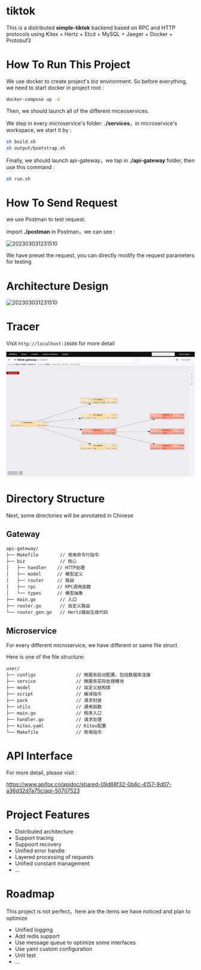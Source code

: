 # tiktok

This is a distributed **simple-tiktok** backend based on RPC and HTTP protocols using Kitex + Hertz + Etcd + MySQL + Jaeger + Docker + Protobuf3

# How To Run This Project

We use docker to create project's biz environment. So before everything, we need to start docker in project root :

```bash
docker-compose up -d
```

Then, we should launch all of the different miceoservices.

We step in every microservice's folder: **./services**，in microservice's workspace, we start it by :

```bash
sh build.sh
sh output/bootstrap.sh
```

Finally, we should launch api-gateway，we tap in **./api-gateway** folder, then use this command :

```bash
sh run.sh
```

# How To Send Request

we use Postman to test request.

import **./postman** in Postman，we can see :

![202303031231510](docs/img/202303031233520.png)

We have preset the request, you can directly modify the request parameters for testing

# Architecture Design

![202303031231510](docs/img/202303031231510.jpg)

# Tracer

Visit `http://localhost:16686` for more detail

![](docs/img/20230303132744.png)

# Directory Structure

Next, some directories will be annotated in Chinese

## Gateway

```plain
api-gateway/
├── Makefile        // 常用命令行指令
├── biz             // 核心
│   ├── handler    // HTTP处理
│   ├── model      // 模型定义
│   ├── router     // 路由
│   ├── rpc        // RPC调用函数
│   └── types      // 模型抽象
├── main.go         // 入口
├── router.go       // 自定义路由
└── router_gen.go   // Hertz路由生成代码
```

## Microservice

For every different microservice, we have different or same file struct.

Here is one of the file structure:

```plain
user/
├── configs               // 微服务启动配置，包括数据库连接
├── service               // 微服务实际处理模块
├── model                 // 自定义结构体
├── script                // 编译指令
├── pack                  // 请求封装
├── utils                 // 通用函数
├── main.go               // 程序入口
├── handler.go            // 请求处理
├── kitex.yaml            // Kitex配置
└── Makefile              // 常用指令
```

# API Interface

For more detail, please visit :

https://www.apifox.cn/apidoc/shared-09d88f32-0b6c-4157-9d07-a36d32d7a75c/api-50707523

# Project Features

- Distributed architecture
- Support tracing
- Suppoort recovery
- Unified error handle
- Layered processing of requests
- Unified constant management
- ...

# Roadmap

This project is not perfect，here are the items we have noticed and plan to optimize

- Unified logging
- Add redis support
- Use message queue to optimize some interfaces
- Use yaml custom configuration
- Unit test
- ...
